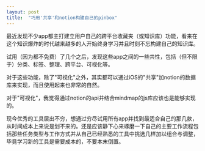 ```yaml
---
layout: post
title:  "巧用'共享'和notion构建自己的pinbox"
---
```

最近发现不少app都主打建立用户自己的跨平台收藏夹（或知识库）功能，看来在这个知识爆炸的时代越来越多的人开始终身学习并且时刻不忘构建自己的知识库。

试用（因为都不免费）了几个之后，发现这些app之间的一些共性，包括（但不限于）分类、标签、整理、跨平台、可视化等。

对于这些功能，除了"可视化"之外，其实都可以通过iOS的"共享"加notion的数据库来实现，而且使用起来也非常的自然。

对于"可视化"，我觉得通过notion的api并结合mindmap的js库应该也是能够实现的。

现今优秀的工具层出不穷，想通过穷尽试用所有app并找到最适合自己的那几款，从时间成本上来说是划不来的。还是应该静下心来琢磨一下自己的主要工作流程包括那些任务类型与工作方式并从自己已经熟悉的工具中挑选几样加以组合与调整，毕竟学习新的工具是需要成本的，不要本末倒置。

